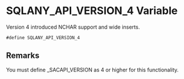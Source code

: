 <!-- loio3bf50ef76c5f10149980ff668261024b -->

# SQLANY\_API\_VERSION\_4 Variable

Version 4 introduced NCHAR support and wide inserts.



```
#define SQLANY_API_VERSION_4
```



## Remarks

You must define \_SACAPI\_VERSION as 4 or higher for this functionality.

